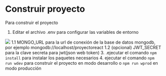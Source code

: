 # Construir proyecto
Para construir el proyecto

1.  Editar el archivo .env para configurar las variables de entorno

![](https://i.imgur.com/XKXoAU2m.jpg)
1.1  MONGO_URL para la url de conexión de la base de datos mongodb, por ejemplo mongodb://localhost/proyectoreact
1.2 (opcional) JWT_SECRET para la clave secreta para jwt(json web token)
3. .ejecutar el comando `npm install` para instalar los paquetes necesarios
4. ejecutar el comando `npm run wdev` para construir el proyecto en modo desarrollo o `npm run wprod` en modo producción
